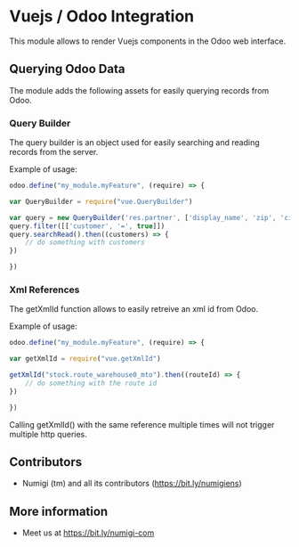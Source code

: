 # Vuejs / Odoo Integration

This module allows to render Vuejs components in the Odoo web interface.

## Querying Odoo Data

The module adds the following assets for easily querying records from Odoo.

### Query Builder

The query builder is an object used for easily searching and reading records from the server.

Example of usage:

```javascript
odoo.define("my_module.myFeature", (require) => {

var QueryBuilder = require("vue.QueryBuilder")

var query = new QueryBuilder('res.partner', ['display_name', 'zip', 'city', 'country_id'])
query.filter([['customer', '=', true]])
query.searchRead().then((customers) => {
    // do something with customers
})

})
```

### Xml References

The getXmlId function allows to easily retreive an xml id from Odoo.

Example of usage:

```javascript
odoo.define("my_module.myFeature", (require) => {

var getXmlId = require("vue.getXmlId")

getXmlId("stock.route_warehouse0_mto").then((routeId) => {
    // do something with the route id
})

})
```

Calling getXmlId() with the same reference multiple times will not trigger multiple http queries.

## Contributors

* Numigi (tm) and all its contributors (https://bit.ly/numigiens)

## More information

* Meet us at https://bit.ly/numigi-com
